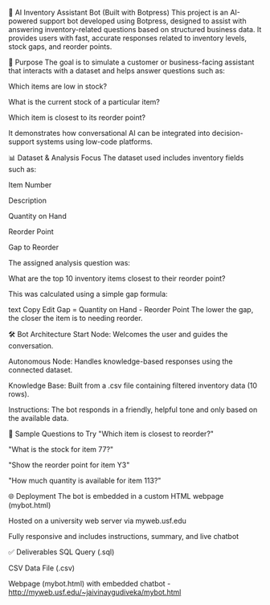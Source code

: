 🤖 AI Inventory Assistant Bot (Built with Botpress)
This project is an AI-powered support bot developed using Botpress, designed to assist with answering inventory-related questions based on structured business data. It provides users with fast, accurate responses related to inventory levels, stock gaps, and reorder points.

📌 Purpose
The goal is to simulate a customer or business-facing assistant that interacts with a dataset and helps answer questions such as:

Which items are low in stock?

What is the current stock of a particular item?

Which item is closest to its reorder point?

It demonstrates how conversational AI can be integrated into decision-support systems using low-code platforms.

📊 Dataset & Analysis Focus
The dataset used includes inventory fields such as:

Item Number

Description

Quantity on Hand

Reorder Point

Gap to Reorder

The assigned analysis question was:

What are the top 10 inventory items closest to their reorder point?

This was calculated using a simple gap formula:

text
Copy
Edit
Gap = Quantity on Hand - Reorder Point
The lower the gap, the closer the item is to needing reorder.

🛠️ Bot Architecture
Start Node: Welcomes the user and guides the conversation.

Autonomous Node: Handles knowledge-based responses using the connected dataset.

Knowledge Base: Built from a .csv file containing filtered inventory data (10 rows).

Instructions: The bot responds in a friendly, helpful tone and only based on the available data.

💬 Sample Questions to Try
"Which item is closest to reorder?"

"What is the stock for item 77?"

"Show the reorder point for item Y3"

"How much quantity is available for item 113?"

🌐 Deployment
The bot is embedded in a custom HTML webpage (mybot.html)

Hosted on a university web server via myweb.usf.edu

Fully responsive and includes instructions, summary, and live chatbot

✅ Deliverables
SQL Query (.sql)

CSV Data File (.csv)

Webpage (mybot.html) with embedded chatbot - http://myweb.usf.edu/~jaivinaygudiveka/mybot.html

